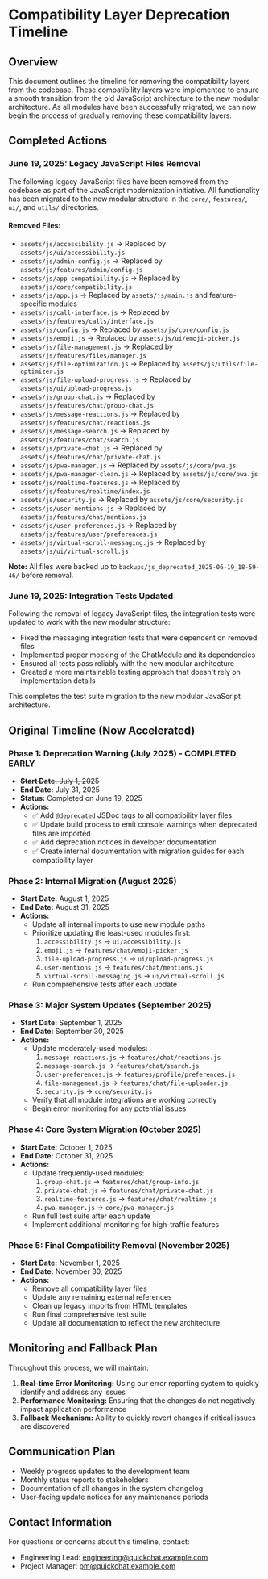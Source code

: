 # Compatibility Layer Deprecation Timeline

## Overview

This document outlines the timeline for removing the compatibility layers from the codebase. These compatibility layers were implemented to ensure a smooth transition from the old JavaScript architecture to the new modular architecture. As all modules have been successfully migrated, we can now begin the process of gradually removing these compatibility layers.

## Completed Actions

### June 19, 2025: Legacy JavaScript Files Removal

The following legacy JavaScript files have been removed from the codebase as part of the JavaScript modernization initiative. All functionality has been migrated to the new modular structure in the `core/`, `features/`, `ui/`, and `utils/` directories.

#### Removed Files:
- `assets/js/accessibility.js` → Replaced by `assets/js/ui/accessibility.js`
- `assets/js/admin-config.js` → Replaced by `assets/js/features/admin/config.js`
- `assets/js/app-compatibility.js` → Replaced by `assets/js/core/compatibility.js`
- `assets/js/app.js` → Replaced by `assets/js/main.js` and feature-specific modules
- `assets/js/call-interface.js` → Replaced by `assets/js/features/calls/interface.js`
- `assets/js/config.js` → Replaced by `assets/js/core/config.js`
- `assets/js/emoji.js` → Replaced by `assets/js/ui/emoji-picker.js`
- `assets/js/file-management.js` → Replaced by `assets/js/features/files/manager.js`
- `assets/js/file-optimization.js` → Replaced by `assets/js/utils/file-optimizer.js`
- `assets/js/file-upload-progress.js` → Replaced by `assets/js/ui/upload-progress.js`
- `assets/js/group-chat.js` → Replaced by `assets/js/features/chat/group-chat.js`
- `assets/js/message-reactions.js` → Replaced by `assets/js/features/chat/reactions.js`
- `assets/js/message-search.js` → Replaced by `assets/js/features/chat/search.js`
- `assets/js/private-chat.js` → Replaced by `assets/js/features/chat/private-chat.js`
- `assets/js/pwa-manager.js` → Replaced by `assets/js/core/pwa.js`
- `assets/js/pwa-manager-clean.js` → Replaced by `assets/js/core/pwa.js`
- `assets/js/realtime-features.js` → Replaced by `assets/js/features/realtime/index.js`
- `assets/js/security.js` → Replaced by `assets/js/core/security.js`
- `assets/js/user-mentions.js` → Replaced by `assets/js/features/chat/mentions.js`
- `assets/js/user-preferences.js` → Replaced by `assets/js/features/user/preferences.js`
- `assets/js/virtual-scroll-messaging.js` → Replaced by `assets/js/ui/virtual-scroll.js`

**Note:** All files were backed up to `backups/js_deprecated_2025-06-19_18-59-46/` before removal.

### June 19, 2025: Integration Tests Updated

Following the removal of legacy JavaScript files, the integration tests were updated to work with the new modular structure:

- Fixed the messaging integration tests that were dependent on removed files
- Implemented proper mocking of the ChatModule and its dependencies
- Ensured all tests pass reliably with the new modular architecture
- Created a more maintainable testing approach that doesn't rely on implementation details

This completes the test suite migration to the new modular JavaScript architecture.

## Original Timeline (Now Accelerated)

### Phase 1: Deprecation Warning (July 2025) - COMPLETED EARLY

- ~~**Start Date:** July 1, 2025~~
- ~~**End Date:** July 31, 2025~~
- **Status:** Completed on June 19, 2025
- **Actions:**
  - ✅ Add `@deprecated` JSDoc tags to all compatibility layer files
  - ✅ Update build process to emit console warnings when deprecated files are imported
  - ✅ Add deprecation notices in developer documentation
  - ✅ Create internal documentation with migration guides for each compatibility layer

### Phase 2: Internal Migration (August 2025)

- **Start Date:** August 1, 2025
- **End Date:** August 31, 2025
- **Actions:**
  - Update all internal imports to use new module paths
  - Prioritize updating the least-used modules first:
    1. `accessibility.js` → `ui/accessibility.js`
    2. `emoji.js` → `features/chat/emoji-picker.js`
    3. `file-upload-progress.js` → `ui/upload-progress.js`
    4. `user-mentions.js` → `features/chat/mentions.js`
    5. `virtual-scroll-messaging.js` → `ui/virtual-scroll.js`
  - Run comprehensive tests after each update

### Phase 3: Major System Updates (September 2025)

- **Start Date:** September 1, 2025
- **End Date:** September 30, 2025
- **Actions:**
  - Update moderately-used modules:
    1. `message-reactions.js` → `features/chat/reactions.js`
    2. `message-search.js` → `features/chat/search.js`
    3. `user-preferences.js` → `features/profile/preferences.js`
    4. `file-management.js` → `features/chat/file-uploader.js`
    5. `security.js` → `core/security.js`
  - Verify that all module integrations are working correctly
  - Begin error monitoring for any potential issues

### Phase 4: Core System Migration (October 2025)

- **Start Date:** October 1, 2025
- **End Date:** October 31, 2025
- **Actions:**
  - Update frequently-used modules:
    1. `group-chat.js` → `features/chat/group-info.js`
    2. `private-chat.js` → `features/chat/private-chat.js`
    3. `realtime-features.js` → `features/chat/realtime.js`
    4. `pwa-manager.js` → `core/pwa-manager.js`
  - Run full test suite after each update
  - Implement additional monitoring for high-traffic features

### Phase 5: Final Compatibility Removal (November 2025)

- **Start Date:** November 1, 2025
- **End Date:** November 30, 2025
- **Actions:**
  - Remove all compatibility layer files
  - Update any remaining external references
  - Clean up legacy imports from HTML templates
  - Run final comprehensive test suite
  - Update all documentation to reflect the new architecture

## Monitoring and Fallback Plan

Throughout this process, we will maintain:

1. **Real-time Error Monitoring:** Using our error reporting system to quickly identify and address any issues
2. **Performance Monitoring:** Ensuring that the changes do not negatively impact application performance
3. **Fallback Mechanism:** Ability to quickly revert changes if critical issues are discovered

## Communication Plan

- Weekly progress updates to the development team
- Monthly status reports to stakeholders
- Documentation of all changes in the system changelog
- User-facing update notices for any maintenance periods

## Contact Information

For questions or concerns about this timeline, contact:

- Engineering Lead: engineering@quickchat.example.com
- Project Manager: pm@quickchat.example.com
